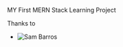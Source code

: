 MY First MERN Stack Learning Project


Thanks to 
* ![Sam Barros]("https://github.com/samaronybarros")